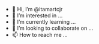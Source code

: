 - 👋 Hi, I’m @itamartcjr
- 👀 I’m interested in ...
- 🌱 I’m currently learning ...
- 💞️ I’m looking to collaborate on ...
- 📫 How to reach me ...

<!---
itamartcjr/itamartcjr is a ✨ special ✨ repository because its `README.md` (this file) appears on your GitHub profile.
You can click the Preview link to take a look at your changes.
--->
